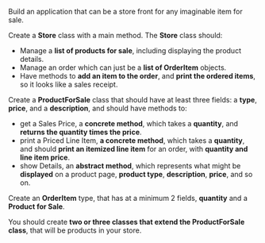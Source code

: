 Build an application that can be a store front for any imaginable item for sale.

Create a **Store** class with a main method. The **Store** class should:
* Manage a **list of products for sale**, including displaying the product details.
* Manage an order which can just be a **list of OrderItem** objects.
* Have methods to **add an item to the order**, and **print the ordered items**, so it looks like a sales receipt.

Create a **ProductForSale** class that should have at least three fields: a **type**, **price**, and a **description**, and should have methods to:
* get a Sales Price, a **concrete method**, which takes a **quantity**, and **returns the quantity times the price**.
* print a Priced Line Item, **a concrete method**, which takes a **quantity**, and should **print an itemized line item** for an order, with **quantity and line item price**.
* show Details, an **abstract method**, which represents what might be **displayed** on a product page, **product type**, **description**, **price**, and so on.

Create an **OrderItem** type, that has at a minimum 2 fields, **quantity** and a **Product for Sale**.

You should create **two or three classes that extend the ProductForSale class**, that will be products in your store.